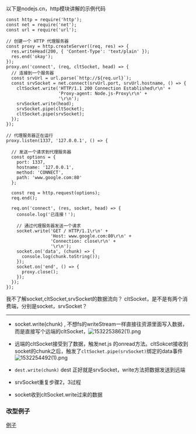 以下是nodejs.cn，http模块讲解的示例代码
```
const http = require('http');
const net = require('net');
const url = require('url');

// 创建一个 HTTP 代理服务器
const proxy = http.createServer((req, res) => {
  res.writeHead(200, { 'Content-Type': 'text/plain' });
  res.end('okay');
});
proxy.on('connect', (req, cltSocket, head) => {
  // 连接到一个服务器
  const srvUrl = url.parse(`http://${req.url}`);
  const srvSocket = net.connect(srvUrl.port, srvUrl.hostname, () => {
    cltSocket.write('HTTP/1.1 200 Connection Established\r\n' +
                    'Proxy-agent: Node.js-Proxy\r\n' +
                    '\r\n');
    srvSocket.write(head);
    srvSocket.pipe(cltSocket);
    cltSocket.pipe(srvSocket);
  });
});

// 代理服务器正在运行
proxy.listen(1337, '127.0.0.1', () => {

  // 发送一个请求到代理服务器
  const options = {
    port: 1337,
    hostname: '127.0.0.1',
    method: 'CONNECT',
    path: 'www.google.com:80'
  };

  const req = http.request(options);
  req.end();

  req.on('connect', (res, socket, head) => {
    console.log('已连接！');

    // 通过代理服务器发送一个请求
    socket.write('GET / HTTP/1.1\r\n' +
                 'Host: www.google.com:80\r\n' +
                 'Connection: close\r\n' +
                 '\r\n');
    socket.on('data', (chunk) => {
      console.log(chunk.toString());
    });
    socket.on('end', () => {
      proxy.close();
    });
  });
});
```
我不了解socket,cltSocket,srvSocket的数据流向？
cltSocket，是不是有两个消费端，分别是socket，srvSocket？

----

- socket.write(chunk) , 不想fs的writeStream一样直接往资源里面写入数据，而是直接写个远端的cltSocket，![1532253862(1).png](http://dn-cnode.qbox.me/Fnoh3GseaLWL5e0hOd-QD-1vbnSZ)

- 远端的cltSocket接受到了数据，触发net.js 的onread方法。cltSokcet接收到socket的chunk之后，触发了`cltSocket.pipe(srvSocket)`绑定的data事件![1532254492(1).png](http://dn-cnode.qbox.me/FhGVbhtvvnMeNeACF1HI-xhAXSwI)

- `dest.write(chunk)` dest 正好就是srvSocket，write方法把数据发送到远端
-  srvSocket重复步骤2，3过程
-  socket收到cltSocket.write过来的数据

### 改型例子

[例子](https://github.com/695954085/Nodejs-learning/blob/master/js-%E7%BC%96%E7%A8%8B/ClientRequest.js)
